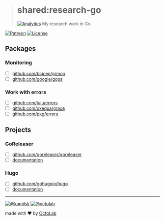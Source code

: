 > # shared:research-go
> [![Analytics](https://ga-beacon.appspot.com/UA-109817251-4/shared/research-go:readme?pixel)](https://github.com/kamilsk/shared/tree/research-go)
> My research work in Go.

[![Patreon](https://img.shields.io/badge/patreon-donate-orange.svg)](https://www.patreon.com/octolab)
[![License](https://img.shields.io/badge/license-MIT-blue.svg)](LICENSE)

## Packages

### Monitoring

- [ ] [github.com/bcicen/grmon](https://github.com/bcicen/grmon)
- [ ] [github.com/google/gops](https://github.com/google/gops)

### Work with errors

- [ ] [github.com/juju/errors](https://github.com/juju/errors)
- [ ] [github.com/oxequa/grace](https://github.com/oxequa/grace)
- [ ] [github.com/pkg/errors](https://github.com/pkg/errors)

## Projects

### GoReleaser

- [ ] [github.com/goreleaser/goreleaser](https://github.com/goreleaser/goreleaser)
- [ ] [documentation](https://goreleaser.com/)

### Hugo

- [ ] [github.com/gohugoio/hugo](https://github.com/gohugoio/hugo)
- [ ] [documentation](https://gohugo.io/documentation/)

---

[![@kamilsk](https://img.shields.io/badge/author-%40kamilsk-blue.svg)](https://twitter.com/ikamilsk)
[![@octolab](https://img.shields.io/badge/sponsor-%40octolab-blue.svg)](https://twitter.com/octolab_inc)

made with ❤️ by [OctoLab](https://www.octolab.org/)
